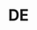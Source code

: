 ---
name: Peggy Carr
department: Department of Education,National Center for Education Statistics
title: DE
bio-image: environmental_protection_agency_seal.png
bio-image-alt-text: Environmental Protection Agency
---